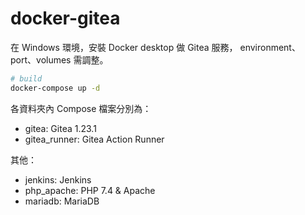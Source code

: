 # docker-gitea
在 Windows 環境，安裝 Docker desktop 做 Gitea 服務，
environment、port、volumes 需調整。

```bash
# build
docker-compose up -d
```

各資料夾內 Compose 檔案分別為：
- gitea: Gitea 1.23.1
- gitea_runner: Gitea Action Runner

其他：
- jenkins: Jenkins
- php_apache: PHP 7.4 & Apache
- mariadb: MariaDB

